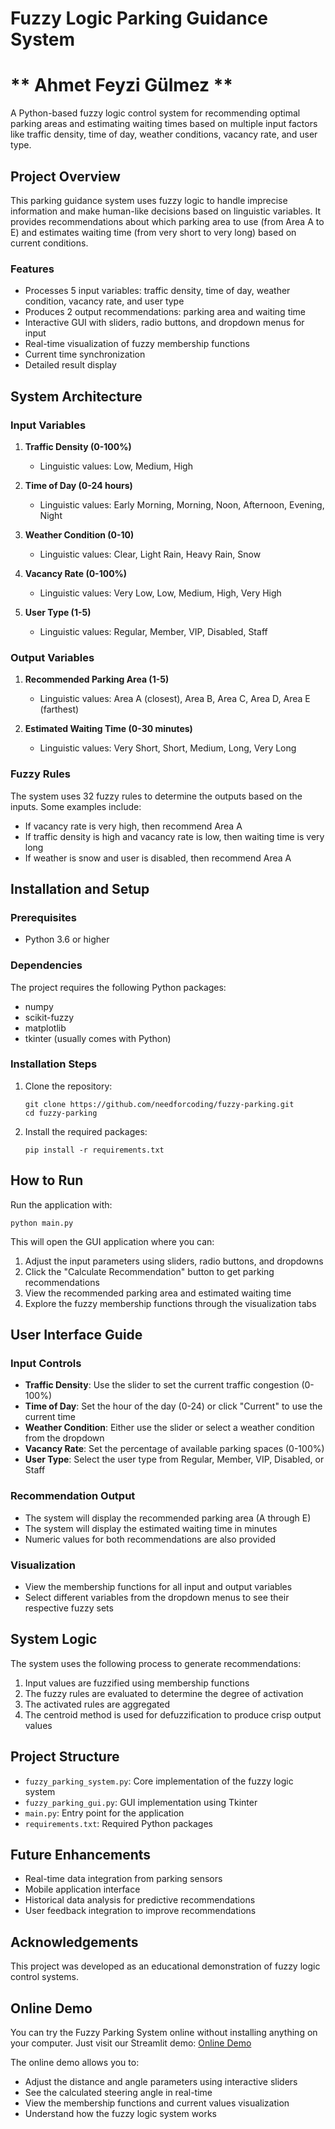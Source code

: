 # Fuzzy Logic Parking Guidance System 
# ** Ahmet Feyzi Gülmez **

A Python-based fuzzy logic control system for recommending optimal parking areas and estimating waiting times based on multiple input factors like traffic density, time of day, weather conditions, vacancy rate, and user type.

## Project Overview

This parking guidance system uses fuzzy logic to handle imprecise information and make human-like decisions based on linguistic variables. It provides recommendations about which parking area to use (from Area A to E) and estimates waiting time (from very short to very long) based on current conditions.

### Features

- Processes 5 input variables: traffic density, time of day, weather condition, vacancy rate, and user type
- Produces 2 output recommendations: parking area and waiting time
- Interactive GUI with sliders, radio buttons, and dropdown menus for input
- Real-time visualization of fuzzy membership functions
- Current time synchronization
- Detailed result display

## System Architecture

### Input Variables

1. **Traffic Density (0-100%)**
   - Linguistic values: Low, Medium, High

2. **Time of Day (0-24 hours)**
   - Linguistic values: Early Morning, Morning, Noon, Afternoon, Evening, Night

3. **Weather Condition (0-10)**
   - Linguistic values: Clear, Light Rain, Heavy Rain, Snow

4. **Vacancy Rate (0-100%)**
   - Linguistic values: Very Low, Low, Medium, High, Very High

5. **User Type (1-5)**
   - Linguistic values: Regular, Member, VIP, Disabled, Staff

### Output Variables

1. **Recommended Parking Area (1-5)**
   - Linguistic values: Area A (closest), Area B, Area C, Area D, Area E (farthest)

2. **Estimated Waiting Time (0-30 minutes)**
   - Linguistic values: Very Short, Short, Medium, Long, Very Long

### Fuzzy Rules

The system uses 32 fuzzy rules to determine the outputs based on the inputs. Some examples include:

- If vacancy rate is very high, then recommend Area A
- If traffic density is high and vacancy rate is low, then waiting time is very long
- If weather is snow and user is disabled, then recommend Area A

## Installation and Setup

### Prerequisites

- Python 3.6 or higher

### Dependencies

The project requires the following Python packages:
- numpy
- scikit-fuzzy
- matplotlib
- tkinter (usually comes with Python)

### Installation Steps

1. Clone the repository:
   ```
   git clone https://github.com/needforcoding/fuzzy-parking.git
   cd fuzzy-parking
   ```

2. Install the required packages:
   ```
   pip install -r requirements.txt
   ```

## How to Run

Run the application with:

```
python main.py
```

This will open the GUI application where you can:

1. Adjust the input parameters using sliders, radio buttons, and dropdowns
2. Click the "Calculate Recommendation" button to get parking recommendations
3. View the recommended parking area and estimated waiting time
4. Explore the fuzzy membership functions through the visualization tabs

## User Interface Guide

### Input Controls
- **Traffic Density**: Use the slider to set the current traffic congestion (0-100%)
- **Time of Day**: Set the hour of the day (0-24) or click "Current" to use the current time
- **Weather Condition**: Either use the slider or select a weather condition from the dropdown
- **Vacancy Rate**: Set the percentage of available parking spaces (0-100%)
- **User Type**: Select the user type from Regular, Member, VIP, Disabled, or Staff

### Recommendation Output
- The system will display the recommended parking area (A through E)
- The system will display the estimated waiting time in minutes
- Numeric values for both recommendations are also provided

### Visualization
- View the membership functions for all input and output variables
- Select different variables from the dropdown menus to see their respective fuzzy sets

## System Logic

The system uses the following process to generate recommendations:

1. Input values are fuzzified using membership functions
2. The fuzzy rules are evaluated to determine the degree of activation
3. The activated rules are aggregated
4. The centroid method is used for defuzzification to produce crisp output values

## Project Structure

- `fuzzy_parking_system.py`: Core implementation of the fuzzy logic system
- `fuzzy_parking_gui.py`: GUI implementation using Tkinter
- `main.py`: Entry point for the application
- `requirements.txt`: Required Python packages

## Future Enhancements

- Real-time data integration from parking sensors
- Mobile application interface
- Historical data analysis for predictive recommendations
- User feedback integration to improve recommendations

## Acknowledgements

This project was developed as an educational demonstration of fuzzy logic control systems.

## Online Demo

You can try the Fuzzy Parking System online without installing anything on your computer. Just visit our Streamlit demo:
[Online Demo](https://fuzzy-parking.streamlit.app/)

The online demo allows you to:

- Adjust the distance and angle parameters using interactive sliders
- See the calculated steering angle in real-time
- View the membership functions and current values visualization
- Understand how the fuzzy logic system works
